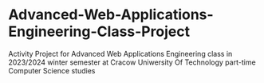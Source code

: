 # Advanced-Web-Applications-Engineering-Class-Project
Activity Project for Advanced Web Applications Engineering class in 2023/2024 winter semester at Cracow Uniwersity Of Technology part-time Computer Science studies
